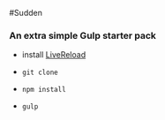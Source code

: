#Sudden 
### An extra simple Gulp starter pack

- install [LiveReload]('https://chrome.google.com/webstore/detail/livereload/jnihajbhpnppcggbcgedagnkighmdlei?hl=en')

- `git clone`
- `npm install`
- `gulp`